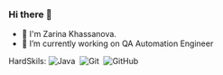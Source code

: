 ### Hi there 👋
- 👯 I'm Zarina Khassanova.
- 🔭  I’m currently working on QA Automation Engineer

HardSkils:
![Java](https://img.shields.io/badge/-Java-05122A?style=flat&logo=Java&logoColor=FFA518)&nbsp; ![Git](https://img.shields.io/badge/-Git-05122A?style=flat&logo=git)&nbsp; ![GitHub](https://img.shields.io/badge/-GitHub-05122A?style=flat&logo=github)&nbsp;

<!--
**ZarinaKhassanova/ZarinaKhassanova** is a ✨ _special_ ✨ repository because its `README.md` (this file) appears on your GitHub profile.

Here are some ideas to get you started:

- 🔭 I’m currently working on ...
- 🌱 I’m currently learning ...
- 👯 I’m looking to collaborate on ...
- 🤔 I’m looking for help with ...
- 💬 Ask me about ...
- 📫 How to reach me: ...
- 😄 Pronouns: ...
- ⚡ Fun fact: ...
-->
